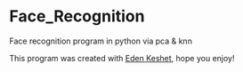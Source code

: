 # Face_Recognition
Face recognition program in python via pca &amp; knn



This program was created with <a href="https://github.com/edenkes">Eden Keshet</a>, hope you enjoy!


